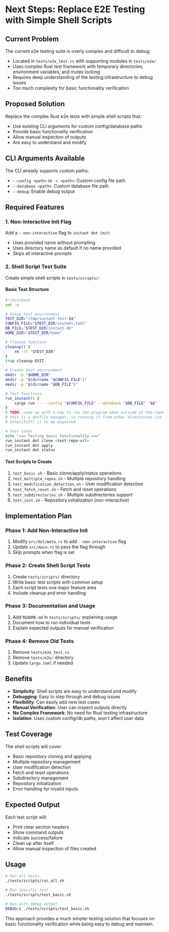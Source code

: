 # Next Steps: Replace E2E Testing with Simple Shell Scripts

## Current Problem

The current e2e testing suite is overly complex and difficult to debug:
- Located in `tests/e2e_test.rs` with supporting modules in `tests/e2e/`
- Uses complex Rust test framework with temporary directories, environment variables, and mutex locking
- Requires deep understanding of the testing infrastructure to debug issues
- Too much complexity for basic functionality verification

## Proposed Solution

Replace the complex Rust e2e tests with simple shell scripts that:
- Use existing CLI arguments for custom config/database paths
- Provide basic functionality verification
- Allow manual inspection of outputs
- Are easy to understand and modify

## CLI Arguments Available

The CLI already supports custom paths:
- `--config <path>` or `-c <path>`: Custom config file path
- `--database <path>`: Custom database file path
- `--debug`: Enable debug output

## Required Features

### 1. Non-Interactive Init Flag

Add a `--non-interactive` flag to `instant dot init`:
- Uses provided name without prompting
- Uses directory name as default if no name provided
- Skips all interactive prompts

### 2. Shell Script Test Suite

Create simple shell scripts in `tests/scripts/`:

#### Basic Test Structure
```bash
#!/bin/bash
set -e

# Setup test environment
TEST_DIR="/tmp/instant-test-$$"
CONFIG_FILE="$TEST_DIR/instant.toml"
DB_FILE="$TEST_DIR/instant.db"
HOME_DIR="$TEST_DIR/home"

# Cleanup function
cleanup() {
    rm -rf "$TEST_DIR"
}
trap cleanup EXIT

# Create test environment
mkdir -p "$HOME_DIR"
mkdir -p "$(dirname "$CONFIG_FILE")"
mkdir -p "$(dirname "$DB_FILE")"

# Test functions
run_instant() {
    cargo run -- --config "$CONFIG_FILE" --database "$DB_FILE" "$@"
}
# TODO: come up with a way to run the program when outside of the repo
# this is a dotfile manager, so running it from other directories (cd
# otherstuff) is to be expected

# Test cases
echo "=== Testing basic functionality ==="
run_instant dot clone <test-repo-url>
run_instant dot apply
run_instant dot status
```

#### Test Scripts to Create

1. `test_basic.sh` - Basic clone/apply/status operations
2. `test_multiple_repos.sh` - Multiple repository handling
3. `test_modification_detection.sh` - User modification detection
4. `test_fetch_reset.sh` - Fetch and reset operations
5. `test_subdirectories.sh` - Multiple subdirectories support
6. `test_init.sh` - Repository initialization (non-interactive)

## Implementation Plan

### Phase 1: Add Non-Interactive Init
1. Modify `src/dot/meta.rs` to add `--non-interactive` flag
2. Update `src/main.rs` to pass the flag through
3. Skip prompts when flag is set

### Phase 2: Create Shell Script Tests
1. Create `tests/scripts/` directory
2. Write basic test scripts with common setup
3. Each script tests one major feature area
4. Include cleanup and error handling

### Phase 3: Documentation and Usage
1. Add `README.md` in `tests/scripts/` explaining usage
2. Document how to run individual tests
3. Explain expected outputs for manual verification

### Phase 4: Remove Old Tests
1. Remove `tests/e2e_test.rs`
2. Remove `tests/e2e/` directory
3. Update `Cargo.toml` if needed

## Benefits

- **Simplicity**: Shell scripts are easy to understand and modify
- **Debugging**: Easy to step through and debug issues
- **Flexibility**: Can easily add new test cases
- **Manual Verification**: User can inspect outputs directly
- **No Complex Framework**: No need for Rust testing infrastructure
- **Isolation**: Uses custom config/db paths, won't affect user data

## Test Coverage

The shell scripts will cover:
- Basic repository cloning and applying
- Multiple repository management
- User modification detection
- Fetch and reset operations
- Subdirectory management
- Repository initialization
- Error handling for invalid inputs

## Expected Output

Each test script will:
- Print clear section headers
- Show command outputs
- Indicate success/failure
- Clean up after itself
- Allow manual inspection of files created

## Usage

```bash
# Run all tests
./tests/scripts/run_all.sh

# Run specific test
./tests/scripts/test_basic.sh

# Run with debug output
DEBUG=1 ./tests/scripts/test_basic.sh
```

This approach provides a much simpler testing solution that focuses on basic functionality verification while being easy to debug and maintain.
